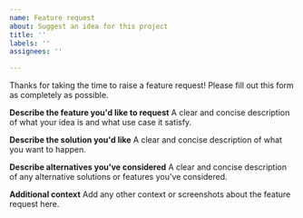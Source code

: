 ```yaml
---
name: Feature request
about: Suggest an idea for this project
title: ''
labels: ''
assignees: ''

---
```


Thanks for taking the time to raise a feature request! Please fill out this form as completely as possible.

**Describe the feature you'd like to request**
A clear and concise description of what your idea is and what use case it satisfy.

**Describe the solution you'd like**
A clear and concise description of what you want to happen.

**Describe alternatives you've considered**
A clear and concise description of any alternative solutions or features you've considered.

**Additional context**
Add any other context or screenshots about the feature request here.
